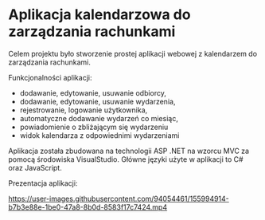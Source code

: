 # Aplikacja kalendarzowa do zarządzania rachunkami
Celem projektu było stworzenie prostej aplikacji webowej z kalendarzem do zarządzania rachunkami.

Funkcjonalności aplikacji:
- dodawanie, edytowanie, usuwanie odbiorcy,
- dodawanie, edytowanie, usuwanie wydarzenia,
- rejestrowanie, logowanie użytkownika,
- automatyczne dodawanie wydarzeń co miesiąc,
- powiadomienie o zbliżającym się wydarzeniu
- widok kalendarza z odpowiednimi wydarzeniami

Aplikacja została zbudowana na technologii ASP .NET na wzorcu MVC za pomocą środowiska VisualStudio. Główne języki użyte w aplikacji to C# oraz JavaScript.

Prezentacja aplikacji:

https://user-images.githubusercontent.com/94054461/155994914-b7b3e88e-1be0-47a8-8b0d-8583f17c7424.mp4

